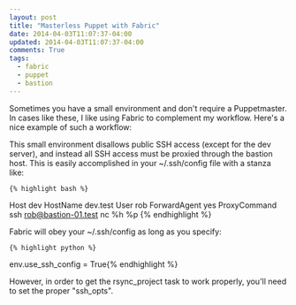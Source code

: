 ```yaml
---
layout: post
title: "Masterless Puppet with Fabric"
date: 2014-04-03T11:07:37-04:00
updated: 2014-04-03T11:07:37-04:00
comments: True
tags:
  - fabric
  - puppet
  - bastion
---
```


Sometimes you have a small environment and don't require a Puppetmaster.  In cases like these,
I like using Fabric to complement my workflow. Here's a nice example of such a workflow:

<script src="https://gist.github.com/robbernabe/9956109.js"></script>

This small environment disallows public SSH access (except for the dev server), and instead all 
SSH access must be proxied through the bastion host. This is easily accomplished in your ~/.ssh/config file with a stanza like:

    {% highlight bash %}
Host dev
  HostName dev.test
  User rob
  ForwardAgent yes
  ProxyCommand  ssh rob@bastion-01.test nc %h %p {% endhighlight %}

Fabric will obey your ~/.ssh/config as long as you specify:

    {% highlight python %}
env.use_ssh_config = True{% endhighlight %}

However, in order to get the rsync_project task to work properly, you'll need to set the proper "ssh_opts".
